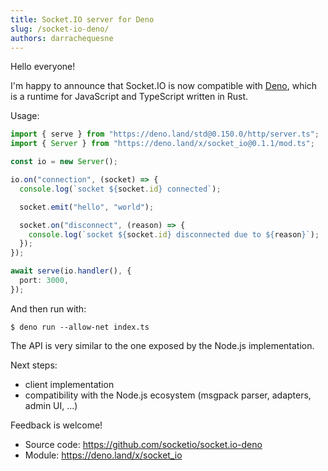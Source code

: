 ```yaml
---
title: Socket.IO server for Deno
slug: /socket-io-deno/
authors: darrachequesne
---
```


Hello everyone!

I'm happy to announce that Socket.IO is now compatible with [Deno](https://deno.land/), which is a runtime for JavaScript and TypeScript written in Rust.

Usage:

```ts
import { serve } from "https://deno.land/std@0.150.0/http/server.ts";
import { Server } from "https://deno.land/x/socket_io@0.1.1/mod.ts";

const io = new Server();

io.on("connection", (socket) => {
  console.log(`socket ${socket.id} connected`);

  socket.emit("hello", "world");

  socket.on("disconnect", (reason) => {
    console.log(`socket ${socket.id} disconnected due to ${reason}`);
  });
});

await serve(io.handler(), {
  port: 3000,
});
```

And then run with:

```
$ deno run --allow-net index.ts
```

The API is very similar to the one exposed by the Node.js implementation.

Next steps:

- client implementation
- compatibility with the Node.js ecosystem (msgpack parser, adapters, admin UI, ...)

Feedback is welcome!

- Source code: https://github.com/socketio/socket.io-deno
- Module: https://deno.land/x/socket_io
